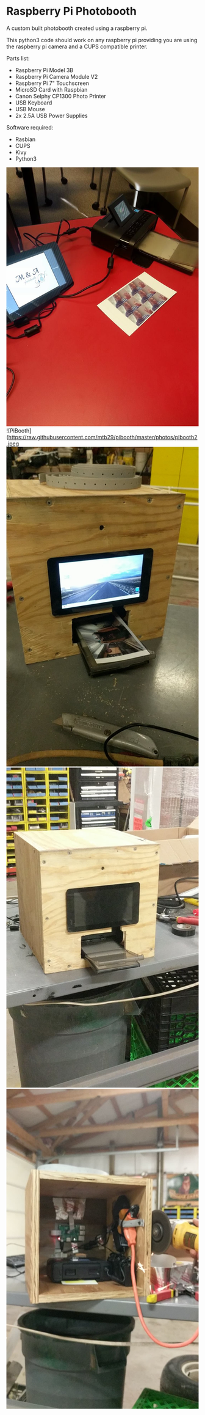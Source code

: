 # Raspberry Pi Photobooth

A custom built photobooth created using a raspberry pi.

This python3 code should work on any raspberry pi providing you are using the raspberry pi camera and a CUPS compatible printer.


Parts list:
* Raspberry Pi Model 3B
* Raspberry Pi Camera Module V2
* Raspberry Pi 7" Touchscreen
* MicroSD Card with Raspbian
* Canon Selphy CP1300 Photo Printer
* USB Keyboard
* USB Mouse
* 2x 2.5A USB Power Supplies


Software required:
* Rasbian
* CUPS
* Kivy
* Python3

![PiBooth](https://github.com/mtb29/pibooth/blob/master/photos/pibooth.jpg?raw=true)
![PiBooth](https://raw.githubusercontent.com/mtb29/pibooth/master/photos/pibooth2.jpeg
![PiBooth](https://raw.githubusercontent.com/mtb29/pibooth/master/photos/pibooth3.jpeg)
![PiBooth](https://raw.githubusercontent.com/mtb29/pibooth/master/photos/pibooth4.jpeg)
![PiBooth](https://raw.githubusercontent.com/mtb29/pibooth/master/photos/pibooth5.jpeg)
